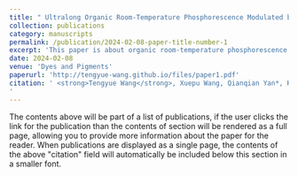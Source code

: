 ```yaml
---
title: " Ultralong Organic Room-Temperature Phosphorescence Modulated by Balancing Intramolecular Charge Transfer and Localized Excitation Character of Excited States"
collection: publications
category: manuscripts
permalink: /publication/2024-02-08-paper-title-number-1
excerpt: 'This paper is about organic room-temperature phosphorescence.'
date: 2024-02-08
venue: 'Dyes and Pigments'
paperurl: 'http://tengyue-wang.github.io/files/paper1.pdf'
citation: ' <strong>Tengyue Wang</strong>, Xuepu Wang, Qianqian Yan*, Kaka Zhang*, Ultralong Organic Room-Temperature Phosphorescence Modulated by Balancing Intramolecular Charge Transfer and Localized Excitation Character of Excited States. <i>Dyes and Pigments</i>, <strong>2024</strong>, 224, 112024. <a href="https://doi.org/10.1016/j.dyepig.2024.112024" target="_blank">DOI: 10.1016/j.dyepig.2024.112024</a>
'
---
```

The contents above will be part of a list of publications, if the user clicks the link for the publication than the contents of section will be rendered as a full page, allowing you to provide more information about the paper for the reader. When publications are displayed as a single page, the contents of the above "citation" field will automatically be included below this section in a smaller font.
